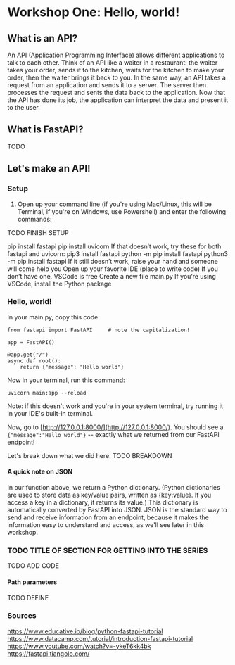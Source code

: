 # Workshop One: Hello, world!
## What is an API?
An API (Application Programming Interface) allows different applications to talk to each other. Think of an API like a waiter in a restaurant: the waiter takes your order,
sends it to the kitchen, waits for the kitchen to make your order, then the waiter brings it back to you.
In the same way, an API takes a request from an application and sends it to a server. The server then processes the request and sents the data back to the application. 
Now that the API has done its job, the application can interpret the data and present it to the user. 

## What is FastAPI?
TODO

## Let's make an API!
### Setup
1. Open up your command line (if you're using Mac/Linux, this will be Terminal, if you're on Windows, use Powershell) and enter the following commands:

TODO FINISH SETUP

pip install fastapi
pip install uvicorn
If that doesn’t work, try these for both fastapi and uvicorn:
pip3 install fastapi
python -m pip install fastapi
python3 -m pip install fastapi
If it still doesn’t work, raise your hand and someone will come help you
Open up your favorite IDE (place to write code)
If you don’t have one, VSCode is free
Create a new file main.py
If you’re using VSCode, install the Python package

### Hello, world!
In your main.py, copy this code:
```
from fastapi import FastAPI     # note the capitalization!

app = FastAPI()

@app.get("/")
async def root():
    return {"message": "Hello world"}
```
Now in your terminal, run this command:
```
uvicorn main:app --reload
```
Note: if this doesn't work and you're in your system terminal, try running it in your IDE's built-in terminal.

Now, go to [http://127.0.0.1:8000/](http://127.0.0.1:8000/). You should see a `{"message":"Hello world"}` -- exactly what we returned from our FastAPI endpoint!

Let's break down what we did here.
TODO BREAKDOWN


#### A quick note on JSON
In our function above, we return a Python dictionary. (Python dictionaries are used to store data as key/value pairs, written as {key:value}. If you access a key in a dictionary, it returns its value.)
This dictionary is automatically converted by FastAPI into JSON. JSON is the standard way to send and receive information from an endpoint, because it makes the information easy to understand and access,
as we'll see later in this workshop.

### TODO TITLE OF SECTION FOR GETTING INTO THE SERIES
TODO ADD CODE
#### Path parameters
TODO DEFINE



### Sources
https://www.educative.io/blog/python-fastapi-tutorial
https://www.datacamp.com/tutorial/introduction-fastapi-tutorial
https://www.youtube.com/watch?v=-ykeT6kk4bk
https://fastapi.tiangolo.com/
